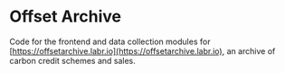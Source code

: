 # Offset Archive

Code for the frontend and data collection modules for [https://offsetarchive.labr.io](https://offsetarchive.labr.io), an archive of carbon credit schemes and sales.
